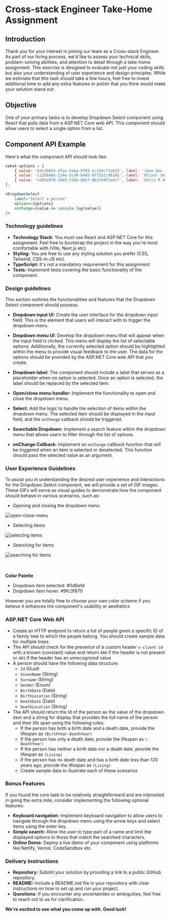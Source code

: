 # Cross-stack Engineer Take-Home Assignment

## Introduction

Thank you for your interest in joining our team as a Cross-stack Engineer. As part of our hiring process, we'd like to assess your technical skills, problem-solving abilities, and attention to detail through a take-home assignment. This exercise is designed to evaluate not just your coding skills but also your understanding of user experience and design principles. While we estimate that this task should take a few hours, feel free to invest additional time to add any extra features or polish that you think would make your solution stand out.

## Objective

One of your primary tasks is to develop Dropdown Select component using React that pulls data from a ASP.NET Core web API. This component should allow users to select a single option from a list.

## Component API Example

Here's what the component API should look like:

```jsx
const options = [
    { value: 'b4cd5643-dfae-5a6a-9f03-ec13ec73a653', label: 'Jane Doe (1877-1941)' },
    { value: 'c32b846d-134e-5cd0-b465-07f252c9616b', label: 'Oliver Smith (-1910)' },
    { value: 'e385e979-38dd-51b6-86e7-db1f6457adcf', label: 'Emily R Atkinson (Living)' },
];

<DropdownSelect
    label="Select a person"
    options={options}
    onChange={value => console.log(value)}
/>
```

### Technology guidelines

- **Technology Stack:** You must use React and ASP.NET Core for this assignment. Feel free to bootstrap the project in the way you're most comfortable with (Vite, Next.js etc)
- **Styling:** You are free to use any styling solution you prefer (CSS, Tailwind, CSS-in-JS etc).
- **TypeScript:** It's not a mandatory requirement for this assignment.
- **Tests:** Implement tests covering the basic functionality of the component.

### Design guidelines

This section outlines the functionalities and features that the Dropdown Select component should possess.

- **Dropdown input UI:** Create the user interface for the dropdown input field. This is the element that users will interact with to trigger the dropdown menu.

- **Dropdown menu UI:** Develop the dropdown menu that will appear when the input field is clicked. This menu will display the list of selectable options. Additionally, the currently selected option should be highlighted within the menu to provide visual feedback to the user. The data for the options should be provided by the ASP.NET Core web API that you create.

- **Dropdown label:** The component should include a label that serves as a placeholder when no option is selected. Once an option is selected, the label should be replaced by the selected item.

- **Open/close menu handler:** Implement the functionality to open and close the dropdown menu.

- **Select:** Add the logic to handle the selection of items within the dropdown menu. The selected item should be displayed in the input field, and the `onChange` callback should be triggered.

- **Searchable Dropdown:** Implement a search feature within the dropdown menu that allows users to filter through the list of options.

- **onChange Callback:** Implement an `onChange` callback function that will be triggered when an item is selected or deselected. This function should pass the selected value as an argument.


### User Experience Guidelines

To assist you in understanding the desired user experience and interactions for the Dropdown Select component, we will provide a set of GIF images. These GIFs will serve as visual guides to demonstrate how the component should behave in various scenarios, such as:

- Opening and closing the dropdown menu

<div align="left">
  <img src="https://github.com/washingtonsoares/frontend-take-home-assignment/assets/5726140/8b1d3616-677e-49e7-b2d9-0e46ebd0482d" alt="open-close-menu" />
</div>

- Selecting items

<div align="left">
 <img src="https://github.com/washingtonsoares/frontend-take-home-assignment/assets/5726140/4ae24c61-65c0-4ea2-abce-6666bf0d0032" alt="selecting items" />
</div>

- Searching for items

<div align="left">
 <img src="https://github.com/washingtonsoares/frontend-take-home-assignment/assets/5726140/682afdb9-b4cc-4d7b-b0f0-a6bafcdff02b" alt="searching for items" />
</div>

<br />
<br />

**Color Palette**

- Dropdown item selected: #0d6efd
- Dropdown item hover: #9fc3f870

However you are totally free to choose your own color scheme if you believe it enhances the component's usability or aesthetics

### ASP.NET Core Web API

- Create an HTTP endpoint to return a list of people given a specific ID of a family tree to which the people belong. You should create sample data for multiple trees.
- The API should check for the presence of a custom header `x-client-id` with a known (constant) value and return `400` if the header is not present or `401` if the header has an unrecognized value
- A person should have the following data structure:
  - `Id` (Guid)
  - `GivenName` (String)
  - `Surname` (String)
  - `Gender` (Enum)
  - `BirthDate` (Date)
  - `BirthLocation` (String)
  - `DeathDate` (Date)
  - `DeathLocation` (String)
- The API should return the Id of the person as the value of the dropdown item and a string for display that provides the full name of the person and their life span using the following rules:
  - If the person has both a birth date and a death date, provide the lifespan as `(BirthYear-DeathYear)`
  - If the person has only a death date, provide the lifespan as `(-DeathYear)`
  - If the person has neither a birth date nor a death date, provide the lifespan as `(Living)`
  - If the person has no death date and has a birth date less than 120 years ago, provide the lifespan as `(Living)`
  - Create sample data to illustrate each of these scenarios

### Bonus Features

If you found the core task to be relatively straightforward and are interested in going the extra mile, consider implementing the following optional features:

- **Keyboard navigation:** Implement keyboard navigation to allow users to navigate through the dropdown menu using the arrow keys and select items using the enter key.
- **Simple search:** Allow the user to type part of a name and limit the displayed options to those that match the searched characters.
- **Online Demo:** Deploy a live demo of your component using platforms like Netlify, Vercel, CodeSandbox etc.

### Delivery Instructions

- **Repository:** Submit your solution by providing a link to a public GitHub repository.
- **README:** Include a README.md file in your repository with clear instructions on how to set up and run your project.
- **Questions:** If you encounter any uncertainties or ambiguities, feel free to reach out to us for clarification.

**We're excited to see what you come up with. Good luck!**

